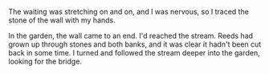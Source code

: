 The waiting was stretching on and on, and I was nervous, so I traced the stone of the wall with my hands.

In the garden, the wall came to an end. I'd reached the stream. Reeds had grown up through stones and both banks, and it was clear it hadn't been cut back in some time. I turned and followed the stream deeper into the garden, looking for the bridge. 